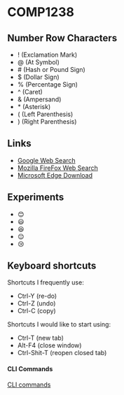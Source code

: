 # COMP1238
## Number Row Characters
- ! (Exclamation Mark)
- @ (At Symbol)
- \# (Hash or Pound Sign)
- $ (Dollar Sign)
- % (Percentage Sign)
- ^ (Caret)
- & (Ampersand)
- \* (Asterisk)
- ( (Left Parenthesis)
- ) (Right Parenthesis)

## Links 
- [Google Web Search](https://google.com)
- [Mozilla FireFox Web Search](https://support.mozilla.org)
- [Microsoft Edge Download](https://www.microsoft.com/en-us/edge/download)




## Experiments 
- 😊
- 😃
- 😆
- 😌
- 😢

## Keyboard shortcuts
Shortcuts I frequently use:
- Ctrl-Y (re-do)
- Ctrl-Z (undo)
- Ctrl-C (copy)

Shortcuts I would like to start using:
- Ctrl-T (new tab)
- Alt-F4 (close window)
- Ctrl-Shit-T (reopen closed tab)

#### CLI Commands
[CLI commands](docs/cli.md)
